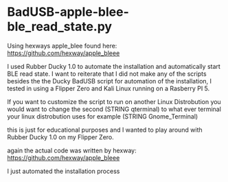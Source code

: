 # BadUSB-apple-blee-ble_read_state.py
Using hexways apple_blee found here: https://github.com/hexway/apple_bleee  

I used Rubber Ducky 1.0 to automate the installation and automatically start BLE read state.
I want to reiterate that I did not make any of the scripts besides the the Ducky BadUSB script for automation of the installation, I tested in using a Flipper Zero and Kali Linux running on a Rasberry PI 5.

If you want to customize the script to run on another Linux Distrobution you would want to change the second (STRING qterminal) to what ever terminal your linux distrobution uses for example (STRING Gnome_Terminal) 

this is just for educational purposes and I wanted to play around with Rubber Ducky 1.0 on my Flipper Zero.

again the actual code was written by hexway: https://github.com/hexway/apple_bleee

I just automated the installation process
